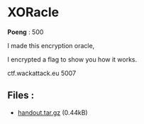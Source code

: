 # XORacle
**Poeng** : 500

I made this encryption oracle,
I encrypted a flag to show you how it works.

ctf.wackattack.eu 5007

## Files : 

 - [handout.tar.gz](./handout.tar.gz) (0.44kB)